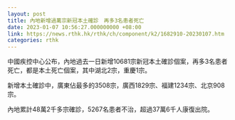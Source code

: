 ```yaml
---
layout: post
title: 內地新增過萬宗新冠本土確診　再多3名患者死亡
date: 2023-01-07 10:56:27.000000000 +08:00
link: https://news.rthk.hk/rthk/ch/component/k2/1682910-20230107.htm
categories: rthk
---
```


中國疾控中心公布，內地過去一日新增10681宗新冠本土確診個案，再多3名患者死亡，都是本土死亡個案，其中湖北2宗，重慶1宗。

新增本土確診中，廣東佔最多的3508宗，廣西1829宗、福建1234宗、北京908宗。

內地累計48萬2千多宗確診，5267名患者不治，超過37萬6千人康復出院。
